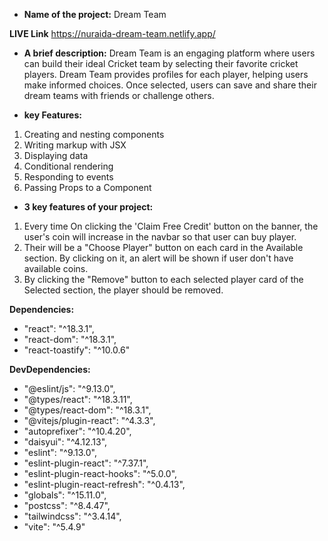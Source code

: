   - **Name of the project:**
  Dream Team

  **LIVE Link**
  https://nuraida-dream-team.netlify.app/

  - **A brief description:**
  Dream Team is an engaging platform where users can build their ideal Cricket team by selecting their favorite cricket players. Dream Team provides profiles for each player, helping users make informed choices. Once selected, users can save and share their dream teams with friends or challenge others. 

  - **key Features:**
  1. Creating and nesting components
  2. Writing markup with JSX
  3. Displaying data
  4. Conditional rendering
  5. Responding to events
  6. Passing Props to a Component

  - **3 key features of your project:**
  1. Every time On clicking the 'Claim Free Credit' button on the banner, the user's coin  will increase in the navbar so that user can buy player.
  2. Their will be a "Choose Player" button on each card in the Available section. By clicking on it, an alert will be shown if user don't have available coins.
  3. By clicking the "Remove" button to each selected player card of the Selected section, the player should be removed.

**Dependencies:**
- "react": "^18.3.1",
- "react-dom": "^18.3.1",
- "react-toastify": "^10.0.6"

**DevDependencies:**
- "@eslint/js": "^9.13.0",
- "@types/react": "^18.3.11",
- "@types/react-dom": "^18.3.1",
- "@vitejs/plugin-react": "^4.3.3",
- "autoprefixer": "^10.4.20",
- "daisyui": "^4.12.13",
- "eslint": "^9.13.0",
- "eslint-plugin-react": "^7.37.1",
- "eslint-plugin-react-hooks": "^5.0.0",
- "eslint-plugin-react-refresh": "^0.4.13",
- "globals": "^15.11.0",
- "postcss": "^8.4.47",
- "tailwindcss": "^3.4.14",
- "vite": "^5.4.9"